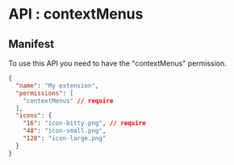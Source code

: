 
# API : contextMenus

## Manifest

To use this API you need to have the "contextMenus" permission.

```JSON
{
  "name": "My extension",
  "permissions": [
    "contextMenus" // require
  ],
  "icons": {
    "16": "icon-bitty.png", // require
    "48": "icon-small.png",
    "128": "icon-large.png"
  }
}
```
